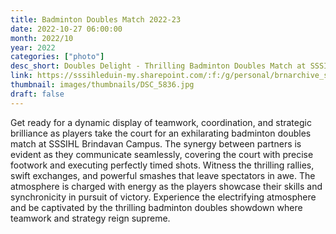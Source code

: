 ```yaml
---
title: Badminton Doubles Match 2022-23
date: 2022-10-27 06:00:00
month: 2022/10
year: 2022
categories: ["photo"]
desc_short: Doubles Delight - Thrilling Badminton Doubles Match at SSSIHL Brindavan Campus - Perfect Coordination and Team Strategy
link: https://sssihleduin-my.sharepoint.com/:f:/g/personal/brnarchive_sssihl_edu_in/EjSads9GKypNhPNIfVYXDacB0eORY7_uDG9Z0_Jelw-L4w?e=BUJzBq
thumbnail: images/thumbnails/DSC_5836.jpg
draft: false
---
```


Get ready for a dynamic display of teamwork, coordination, and strategic brilliance as players take the court for an exhilarating badminton doubles match at SSSIHL Brindavan Campus. The synergy between partners is evident as they communicate seamlessly, covering the court with precise footwork and executing perfectly timed shots. Witness the thrilling rallies, swift exchanges, and powerful smashes that leave spectators in awe. The atmosphere is charged with energy as the players showcase their skills and synchronicity in pursuit of victory. Experience the electrifying atmosphere and be captivated by the thrilling badminton doubles showdown where teamwork and strategy reign supreme.
